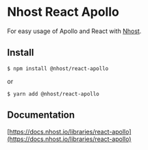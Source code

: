 # Nhost React Apollo

For easy usage of Apollo and React with [Nhost](https://nhost.io).

## Install

`$ npm install @nhost/react-apollo`

or

`$ yarn add @nhost/react-apollo`

## Documentation

[https://docs.nhost.io/libraries/react-apollo](https://docs.nhost.io/libraries/react-apollo)
